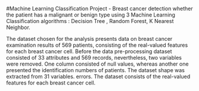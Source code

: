 #Machine Learning Classification Project - Breast cancer detection whether the patient has a malignant or benign type using 3 Machine Learning Classification algorithms : Decision Tree , Random Forest, K Nearest Neighbor.

The dataset chosen for the analysis presents data on breast cancer examination results of 569 patients, consisting of the real-valued features for each breast cancer cell.
Before the data pre-processing dataset consisted of 33 attributes and 569 records, nevertheless, two variables were removed. One column consisted of null values,
whereas another one presented the identification numbers of patients. 
The dataset shape was extracted from 31 variables.  errors.  The dataset consists of the real-valued features for each breast cancer cell.
